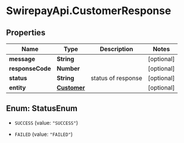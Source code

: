 # SwirepayApi.CustomerResponse

## Properties

Name | Type | Description | Notes
------------ | ------------- | ------------- | -------------
**message** | **String** |  | [optional] 
**responseCode** | **Number** |  | [optional] 
**status** | **String** | status of response | [optional] 
**entity** | [**Customer**](Customer.md) |  | [optional] 



## Enum: StatusEnum


* `SUCCESS` (value: `"SUCCESS"`)

* `FAILED` (value: `"FAILED"`)




